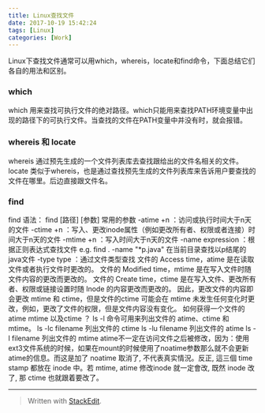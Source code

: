 ```yaml
---
title: Linux查找文件
date: 2017-10-19 15:42:24
tags: [Linux]
categories: [Work]
---
```


Linux下查找文件通常可以用which，whereis，locate和find命令，下面总结它们各自的用法和区别。

### which
which 用来查找可执行文件的绝对路径。which只能用来查找PATH环境变量中出现的路径下的可执行文件。当查找的文件在PATH变量中并没有时，就会报错。

### whereis 和 locate
whereis 通过预先生成的一个文件列表库去查找跟给出的文件名相关的文件。
locate 类似于whereis，也是通过查找预先生成的文件列表库来告诉用户要查找的文件在哪里。后边直接跟文件名。

### find
find 语法： find [路径] [参数]
常用的参数
-atime +n ：访问或执行时间大于n天的文件
-ctime +n ：写入、更改inode属性（例如更改所有者、权限或者连接）时间大于n天的文件
-mtime +n ：写入时间大于n天的文件
-name expression ：根据正则表达式查找文件     e.g.  find . -name "*p.java" 在当前目录查找以p结尾的java文件
-type type ：通过文件类型查找
文件的 Access time，atime 是在读取文件或者执行文件时更改的。
文件的 Modified time，mtime 是在写入文件时随文件内容的更改而更改的。
文件的 Create time，ctime 是在写入文件、更改所有者、权限或链接设置时随 Inode 的内容更改而更改的。 
因此，更改文件的内容即会更改 mtime 和 ctime，但是文件的ctime 可能会在 mtime 未发生任何变化时更改，例如，更改了文件的权限，但是文件内容没有变化。 
如何获得一个文件的atime mtime 以及ctime ？
ls -l 命令可用来列出文件的 atime、ctime 和 mtime。
ls -lc filename         列出文件的 ctime
ls -lu filename         列出文件的 atime
ls -l filename          列出文件的 mtime 
atime不一定在访问文件之后被修改，因为：使用ext3文件系统的时候，如果在mount的时候使用了noatime参数那么就不会更新atime的信息。而这是加了 noatime 取消了, 不代表真实情況。反正, 這三個 time stamp 都放在 inode 中。若 mtime, atime 修改inode 就一定會改, 既然 inode 改了, 那 ctime 也就跟着要改了。


---
> Written with [StackEdit](https://stackedit.io/).
